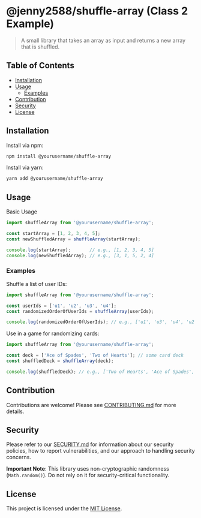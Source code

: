 # @jenny2588/shuffle-array (Class 2 Example)

> A small library that takes an array as input and returns a new array that is shuffled.

## Table of Contents

- [Installation](#installation)
- [Usage](#usage)
   - [Examples](#examples)
- [Contribution](#contribution)
- [Security](#security)
- [License](#license)

## Installation

Install via npm:

```bash
npm install @yourusername/shuffle-array
```
Install via yarn:

```bash
yarn add @yourusername/shuffle-array
```

## Usage

Basic Usage

```js
import shuffleArray from '@yourusername/shuffle-array';

const startArray = [1, 2, 3, 4, 5];
const newShuffledArray = shuffleArray(startArray);

console.log(startArray);       // e.g., [1, 2, 3, 4, 5]
console.log(newShuffledArray); // e.g., [3, 1, 5, 2, 4]
```

### Examples

Shuffle a list of user IDs:

```js
import shuffleArray from '@yourusername/shuffle-array';

const userIds = ['u1', 'u2', 'u3', 'u4'];
const randomizedOrderOfUserIds = shuffleArray(userIds);

console.log(randomizedOrderOfUserIds); // e.g., ['u1', 'u3', 'u4', 'u2']
```

Use in a game for randomizing cards:

```js
import shuffleArray from '@yourusername/shuffle-array';

const deck = ['Ace of Spades', 'Two of Hearts']; // some card deck
const shuffledDeck = shuffleArray(deck);

console.log(shuffledDeck); // e.g., ['Two of Hearts', 'Ace of Spades', ...]
```

## Contribution

Contributions are welcome! Please see [CONTRIBUTING.md](./CONTRIBUTING.md) for more details.

## Security

Please refer to our [SECURITY.md](./SECURITY.md) for information about our security policies, how to report vulnerabilities, and our approach to handling security concerns.

**Important Note**: This library uses non-cryptographic randomness (`Math.random()`). Do not rely on it for security-critical functionality.

## License

This project is licensed under the [MIT License](./LICENSE.md).
